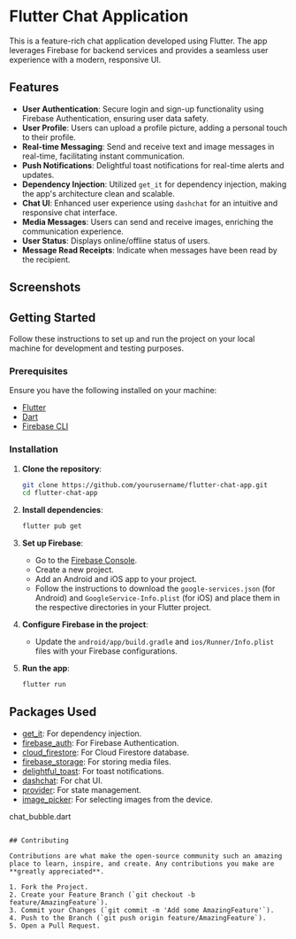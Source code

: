 
# Flutter Chat Application

This is a feature-rich chat application developed using Flutter. The app leverages Firebase for backend services and provides a seamless user experience with a modern, responsive UI.

## Features

- **User Authentication**: Secure login and sign-up functionality using Firebase Authentication, ensuring user data safety.
- **User Profile**: Users can upload a profile picture, adding a personal touch to their profile.
- **Real-time Messaging**: Send and receive text and image messages in real-time, facilitating instant communication.
- **Push Notifications**: Delightful toast notifications for real-time alerts and updates.
- **Dependency Injection**: Utilized `get_it` for dependency injection, making the app's architecture clean and scalable.
- **Chat UI**: Enhanced user experience using `dashchat` for an intuitive and responsive chat interface.
- **Media Messages**: Users can send and receive images, enriching the communication experience.
- **User Status**: Displays online/offline status of users.
- **Message Read Receipts**: Indicate when messages have been read by the recipient.

## Screenshots



## Getting Started

Follow these instructions to set up and run the project on your local machine for development and testing purposes.

### Prerequisites

Ensure you have the following installed on your machine:

- [Flutter](https://flutter.dev/docs/get-started/install)
- [Dart](https://dart.dev/get-dart)
- [Firebase CLI](https://firebase.google.com/docs/cli#install_the_firebase_cli)

### Installation

1. **Clone the repository**:
   ```bash
   git clone https://github.com/yourusername/flutter-chat-app.git
   cd flutter-chat-app
   ```

2. **Install dependencies**:
   ```bash
   flutter pub get
   ```

3. **Set up Firebase**:
   - Go to the [Firebase Console](https://console.firebase.google.com/).
   - Create a new project.
   - Add an Android and iOS app to your project.
   - Follow the instructions to download the `google-services.json` (for Android) and `GoogleService-Info.plist` (for iOS) and place them in the respective directories in your Flutter project.

4. **Configure Firebase in the project**:
   - Update the `android/app/build.gradle` and `ios/Runner/Info.plist` files with your Firebase configurations.

5. **Run the app**:
   ```bash
   flutter run
   ```

## Packages Used

- [get_it](https://pub.dev/packages/get_it): For dependency injection.
- [firebase_auth](https://pub.dev/packages/firebase_auth): For Firebase Authentication.
- [cloud_firestore](https://pub.dev/packages/cloud_firestore): For Cloud Firestore database.
- [firebase_storage](https://pub.dev/packages/firebase_storage): For storing media files.
- [delightful_toast](https://pub.dev/packages/delightful_toast): For toast notifications.
- [dashchat](https://pub.dev/packages/dashchat): For chat UI.
- [provider](https://pub.dev/packages/provider): For state management.
- [image_picker](https://pub.dev/packages/image_picker): For selecting images from the device.

chat_bubble.dart
```

## Contributing

Contributions are what make the open-source community such an amazing place to learn, inspire, and create. Any contributions you make are **greatly appreciated**.

1. Fork the Project.
2. Create your Feature Branch (`git checkout -b feature/AmazingFeature`).
3. Commit your Changes (`git commit -m 'Add some AmazingFeature'`).
4. Push to the Branch (`git push origin feature/AmazingFeature`).
5. Open a Pull Request.

